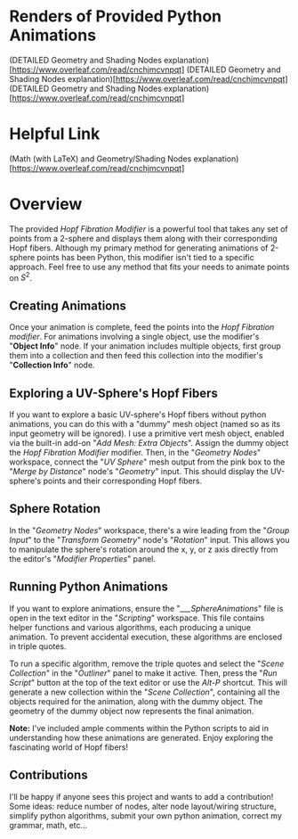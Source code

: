 # **Renders of Provided Python Animations**
(DETAILED Geometry and Shading Nodes explanation)[https://www.overleaf.com/read/cnchjmcvnpqt]
(DETAILED Geometry and Shading Nodes explanation)[https://www.overleaf.com/read/cnchjmcvnpqt]
(DETAILED Geometry and Shading Nodes explanation)[https://www.overleaf.com/read/cnchjmcvnpqt]

# **Helpful Link**
(Math (with LaTeX) and Geometry/Shading Nodes explanation)[https://www.overleaf.com/read/cnchjmcvnpqt]

# **Overview**
The provided *Hopf Fibration Modifier* is a powerful tool that takes any set of points from a 2-sphere and displays them along with their corresponding Hopf fibers. Although my primary method for generating animations of 2-sphere points has been Python, this modifier isn't tied to a specific approach. Feel free to use any method that fits your needs to animate points on $S^2$.

## **Creating Animations**

Once your animation is complete, feed the points into the *Hopf Fibration modifier*. For animations involving a single object, use the modifier's "**Object Info**" node. If your animation includes multiple objects, first group them into a collection and then feed this collection into the modifier's "**Collection Info**" node.

## **Exploring a UV-Sphere's Hopf Fibers**

If you want to explore a basic UV-sphere's Hopf fibers without python animations, you can do this with a "dummy" mesh object (named so as its input geometry will be ignored). I use a primitive vert mesh object, enabled via the built-in add-on "*Add Mesh: Extra Objects*". Assign the dummy object the *Hopf Fibration Modifier* modifier. Then, in the "*Geometry Nodes*" workspace, connect the "*UV Sphere*" mesh output from the pink box to the "*Merge by Distance*" node's "*Geometry*" input. This should display the UV-sphere's points and their corresponding Hopf fibers.

## **Sphere Rotation**

In the "*Geometry Nodes*" workspace, there's a wire leading from the "*Group Input*" to the "*Transform Geometry*" node's "*Rotation*" input. This allows you to manipulate the sphere's rotation around the x, y, or z axis directly from the editor's "*Modifier Properties*" panel.

## **Running Python Animations**

If you want to explore animations, ensure the "*___SphereAnimations*" file is open in the text editor in the "*Scripting*" workspace. This file contains helper functions and various algorithms, each producing a unique animation. To prevent accidental execution, these algorithms are enclosed in triple quotes.

To run a specific algorithm, remove the triple quotes and select the "*Scene Collection*" in the "*Outliner*" panel to make it active. Then, press the "*Run Script*" button at the top of the text editor or use the *Alt-P* shortcut. This will generate a new collection within the "*Scene Collection*", containing all the objects required for the animation, along with the dummy object. The geometry of the dummy object now represents the final animation.

**Note:** I've included ample comments within the Python scripts to aid in understanding how these animations are generated. Enjoy exploring the fascinating world of Hopf fibers!

## **Contributions**
I'll be happy if anyone sees this project and wants to add a contribution! Some ideas: reduce number of nodes, alter node layout/wiring structure, simplify python algorithms, submit your own python animation, correct my grammar, math, etc...




















